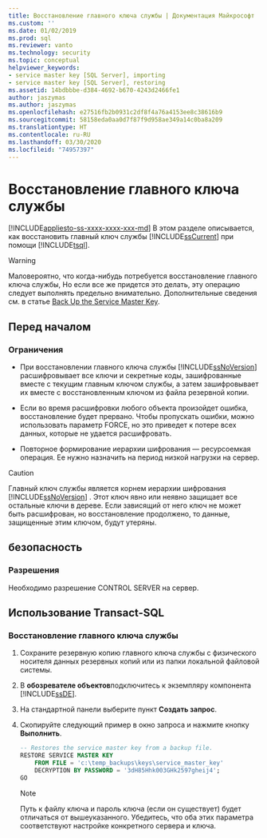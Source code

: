 ```yaml
---
title: Восстановление главного ключа службы | Документация Майкрософт
ms.custom: ''
ms.date: 01/02/2019
ms.prod: sql
ms.reviewer: vanto
ms.technology: security
ms.topic: conceptual
helpviewer_keywords:
- service master key [SQL Server], importing
- service master key [SQL Server], restoring
ms.assetid: 14bdbbbe-d384-4692-b670-4243d2466fe1
author: jaszymas
ms.author: jaszymas
ms.openlocfilehash: e27516fb2b0931c2df8f4a76a4153ee8c38616b9
ms.sourcegitcommit: 58158eda0aa0d7f87f9d958ae349a14c0ba8a209
ms.translationtype: HT
ms.contentlocale: ru-RU
ms.lasthandoff: 03/30/2020
ms.locfileid: "74957397"
---
```

# <a name="restore-the-service-master-key"></a>Восстановление главного ключа службы
[!INCLUDE[appliesto-ss-xxxx-xxxx-xxx-md](../../../includes/appliesto-ss-xxxx-xxxx-xxx-md.md)]
  В этом разделе описывается, как восстановить главный ключ службы [!INCLUDE[ssCurrent](../../../includes/sscurrent-md.md)] при помощи [!INCLUDE[tsql](../../../includes/tsql-md.md)].  
  
> [!WARNING]  
> Маловероятно, что когда-нибудь потребуется восстановление главного ключа службы, Но если все же придется это делать, эту операцию следует выполнять предельно внимательно. Дополнительные сведения см. в статье [Back Up the Service Master Key](../../../relational-databases/security/encryption/back-up-the-service-master-key.md).  
  
## <a name="before-you-begin"></a>Перед началом  
  
### <a name="limitations-and-restrictions"></a>Ограничения  
  
- При восстановлении главного ключа службы [!INCLUDE[ssNoVersion](../../../includes/ssnoversion-md.md)] расшифровывает все ключи и секретные коды, зашифрованные вместе с текущим главным ключом службы, а затем зашифровывает их вместе с восстановленным ключом из файла резервной копии.  
  
- Если во время расшифровки любого объекта произойдет ошибка, восстановление будет прервано. Чтобы пропускать ошибки, можно использовать параметр FORCE, но это приведет к потере всех данных, которые не удается расшифровать.  
  
- Повторное формирование иерархии шифрования — ресурсоемкая операция. Ее нужно назначить на период низкой нагрузки на сервер.  
  
> [!CAUTION]  
> Главный ключ службы является корнем иерархии шифрования [!INCLUDE[ssNoVersion](../../../includes/ssnoversion-md.md)] . Этот ключ явно или неявно защищает все остальные ключи в дереве. Если зависящий от него ключ не может быть расшифрован, но восстановление продолжено, то данные, защищенные этим ключом, будут утеряны.  
  
## <a name="security"></a>безопасность  
  
### <a name="permissions"></a>Разрешения  
Необходимо разрешение CONTROL SERVER на сервер.  
  
## <a name="using-transact-sql"></a>Использование Transact-SQL  
  
### <a name="to-restore-the-service-master-key"></a>Восстановление главного ключа службы  
  
1. Сохраните резервную копию главного ключа службы с физического носителя данных резервных копий или из папки локальной файловой системы.  
  
2. В **обозревателе объектов**подключитесь к экземпляру компонента [!INCLUDE[ssDE](../../../includes/ssde-md.md)].  
  
3. На стандартной панели выберите пункт **Создать запрос**.  
  
4. Скопируйте следующий пример в окно запроса и нажмите кнопку **Выполнить**.  
  
    ```sql
    -- Restores the service master key from a backup file.  
    RESTORE SERVICE MASTER KEY   
        FROM FILE = 'c:\temp_backups\keys\service_master_key'   
        DECRYPTION BY PASSWORD = '3dH85Hhk003GHk2597gheij4';  
    GO  
    ```  
  
    > [!NOTE]  
    > Путь к файлу ключа и пароль ключа (если он существует) будет отличаться от вышеуказанного. Убедитесь, что оба этих параметра соответствуют настройке конкретного сервера и ключа.
